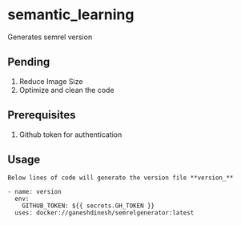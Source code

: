 # semantic_learning
Generates semrel version


## Pending
1. Reduce Image Size
2. Optimize and clean the code

## Prerequisites
1. Github token for authentication

## Usage
```
Below lines of code will generate the version file **version_**

- name: version
  env:
    GITHUB_TOKEN: ${{ secrets.GH_TOKEN }}
  uses: docker://ganeshdinesh/semrelgenerator:latest
```

